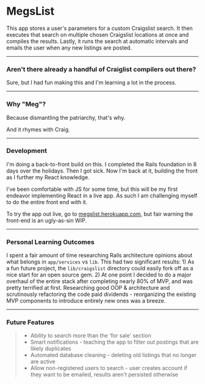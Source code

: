 # MegsList

This app stores a user's parameters for a custom Craigslist search. It then executes that search on multiple chosen Craigslist locations at once and compiles the results. Lastly, it runs the search at automatic intervals and emails the user when any new listings are posted.

---

### Aren't there already a handful of Craiglist compilers out there?

Sure, but I had fun making this and I'm learning a lot in the process.

---

### Why "Meg"?

Because dismantling the patriarchy, that's why.

And it rhymes with Craig.

---

### Development

I'm doing a back-to-front build on this. I completed the Rails foundation in 8 days over the holidays. Then I got sick. Now I'm back at it, building the front as I further my React knowledge.

I've been comfortable with JS for some time, but this will be my first endeavor implementing React in a live app. As such I am challenging myself to do the entire front end with it.

To try the app out live, go to [megslist.herokuapp.com](http://megslist.herokuapp.com), but fair warning the front-end is an ugly-as-sin WIP.

---

### Personal Learning Outcomes

I spent a fair amount of time researching Rails architecture opinions about what belongs in `app/services` vs `lib`. This had two significant results:
    1) As a fun future project, the `lib/craigslist` directory could easily fork off as a nice start for an open source gem.
    2) At one point I decided to do a major overhaul of the entire stack after completing nearly 80% of MVP, and was pretty terrified at first. Researching good OOP & architecture and scrutinously refactoring the code paid dividends - reorganizing the existing MVP components to introduce entirely new ones was a breeze.

---

### Future Features

> - Ability to search more than the 'for sale' section
> - Smart notifications - teaching the app to filter out postings that are likely duplicates
> - Automated database cleaning - deleting old listings that no longer are active
> - Allow non-registered users to search - user creates account if they want to be emailed, results aren't persisted otherwise

